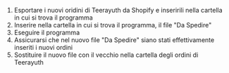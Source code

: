 1. Esportare i nuovi oridini di Teerayuth da Shopify e inseririli nella cartella in cui si trova il programma
2. Inserire nella cartella in cui si trova il programma, il file "Da Spedire"
3. Eseguire il programma
4. Assicurarsi che nel nuovo file "Da Spedire" siano stati effettivamente inseriti i nuovi ordini
5. Sostituire il nuovo file con il vecchio nella cartella degli ordini di Teerayuth